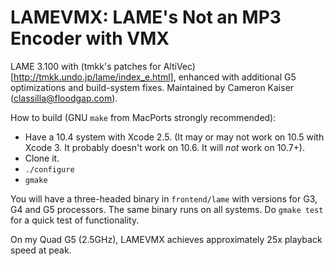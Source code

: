 # LAMEVMX: LAME's Not an MP3 Encoder with VMX

LAME 3.100 with (tmkk's patches for AltiVec)[http://tmkk.undo.jp/lame/index_e.html], enhanced with additional G5 optimizations and build-system fixes. Maintained by Cameron Kaiser (classilla@floodgap.com).

How to build (GNU `make` from MacPorts strongly recommended):

* Have a 10.4 system with Xcode 2.5. (It may or may not work on 10.5 with Xcode 3. It probably doesn't work on 10.6. It will *not* work on 10.7+).
* Clone it.
* `./configure`
* `gmake`

You will have a three-headed binary in `frontend/lame` with versions for G3, G4 and G5 processors. The same binary runs on all systems. Do `gmake test` for a quick test of functionality.

On my Quad G5 (2.5GHz), LAMEVMX achieves approximately 25x playback speed at peak.
